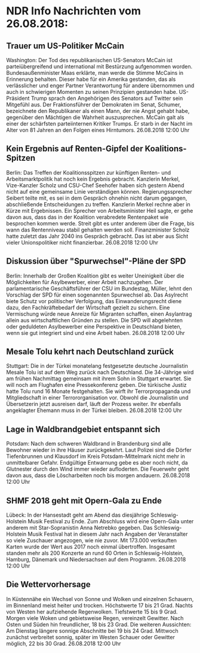 # NDR Info Nachrichten vom 26.08.2018:


## Trauer um US-Politiker McCain
Washington: Der Tod des republikanischen US-Senators McCain ist parteiübergreifend und international mit Bestürzung aufgenommen worden. Bundesaußenminister Maas erklärte, man werde die Stimme McCains in Erinnerung behalten. Dieser habe für ein Amerika gestanden, das als verlässlicher und enger Partner Verantwortung für andere übernommen und auch in schwierigen Momenten zu seinen Prinzipien gestanden habe. US-Präsident Trump sprach den Angehörigen des Senators auf Twitter sein Mitgefühl aus. Der Fraktionsführer der Demokraten im Senat, Schumer, bezeichnete den Republikaner als einen Mann, der nie Angst gehabt habe, gegenüber den Mächtigen die Wahrheit auszusprechen. McCain galt als einer der schärfsten parteiinternen Kritiker Trumps. Er starb in der Nacht im Alter von 81 Jahren an den Folgen eines Hirntumors. 26.08.2018 12:00 Uhr 

## Kein Ergebnis auf Renten-Gipfel der Koalitions-Spitzen
Berlin: Das Treffen der Koalitionsspitzen zur künftigen Renten- und Arbeitsmarktpolitik hat noch kein Ergebnis gebracht. Kanzlerin Merkel, Vize-Kanzler Scholz und CSU-Chef Seehofer haben sich gestern Abend nicht auf eine gemeinsame Linie verständigen können. Regierungssprecher Seibert teilte mit, es sei in dem Gespräch ohnehin nicht darum gegangen, abschließende Entscheidungen zu treffen. Kanzlerin Merkel rechne aber in Kürze mit Ergebnissen. Ein Sprecher von Arbeitsminister Heil sagte, er gehe davon aus, dass das in der Koalition verabredete Rentenpaket wie besprochen kommen werde. Streit gibt es unter anderem über die Frage, bis wann das Rentenniveau stabil gehalten werden soll. Finanzminister Scholz hatte zuletzt das Jahr 2040 ins Gespräch gebracht. Das ist aber aus Sicht vieler Unionspolitiker nicht finanzierbar. 26.08.2018 12:00 Uhr 

## Diskussion über "Spurwechsel"-Pläne der SPD
Berlin: Innerhalb der Großen Koalition gibt es weiter Uneinigkeit über die Möglichkeiten für Asylbewerber, einer Arbeit nachzugehen. Der parlamentarische Geschäftsführer der CSU im Bundestag, Müller, lehnt den Vorschlag der SPD für einen sogenannten Spurwechsel ab. Das Asylrecht biete Schutz vor politischer Verfolgung, das Einwanderungsrecht diene dazu, den Fachkräftebedarf der Wirtschaft gezielt zu sichern. Eine Vermischung würde neue Anreize für Migranten schaffen, einen Asylantrag allein aus wirtschaftlichen Gründen zu stellen. Die SPD will abgelehnten oder geduldeten Asylbewerber eine Perspektive in Deutschland bieten, wenn sie gut integriert sind und eine Arbeit haben. 26.08.2018 12:00 Uhr 

## Mesale Tolu kehrt nach Deutschland zurück
Stuttgart: Die in der Türkei monatelang festgesetzte deutsche Journalistin Mesale Tolu ist auf dem Weg zurück nach Deutschland. Die 34-Jährige wird am frühen Nachmittag gemeinsam mit ihrem Sohn in Stuttgart erwartet. Sie will noch am Flughafen eine Pressekonferenz geben. Die türkische Justiz hatte Tolu rund 16 Monate festgehalten. Sie wirft ihr Terrorpropaganda und Mitgliedschaft in einer Terrororganisation vor. Obwohl die Journalistin und Übersetzerin jetzt ausreisen darf, läuft der Prozess weiter. Ihr ebenfalls angeklagter Ehemann muss in der Türkei bleiben. 26.08.2018 12:00 Uhr 

## Lage in Waldbrandgebiet entspannt sich
Potsdam: Nach dem schweren Waldbrand in Brandenburg sind alle Bewohner wieder in ihre Häuser zurückgekehrt. Laut Polizei sind die Dörfer Tiefenbrunnen und Klausdorf im Kreis Potsdam-Mittelmark nicht mehr in unmittelbarer Gefahr. Endgültige Entwarnung gebe es aber noch nicht, da Glutnester durch den Wind immer wieder aufloderten. Die Feuerwehr geht davon aus, dass die Löscharbeiten noch bis morgen andauern. 26.08.2018 12:00 Uhr 

## SHMF 2018 geht mit Opern-Gala zu Ende
Lübeck: In der Hansestadt geht am Abend das diesjährige Schleswig-Holstein Musik Festival zu Ende. Zum Abschluss wird eine Opern-Gala unter anderem mit Star-Sopranistin Anna Netrebko gegeben. Das Schleswig-Holstein Musik Festival hat in diesem Jahr nach Angaben der Veranstalter so viele Zuschauer angezogen, wie nie zuvor. Mit 173.000 verkauften Karten wurde der Wert aus 2017 noch einmal übertroffen. Insgesamt standen mehr als 200 Konzerte an rund 60 Orten in Schleswig-Holstein, Hamburg, Dänemark und Niedersachsen auf dem Programm. 26.08.2018 12:00 Uhr 

## Die Wettervorhersage
In Küstennähe ein Wechsel von Sonne und Wolken und einzelnen Schauern, im Binnenland meist heiter und trocken. Höchstwerte 17 bis 21 Grad. Nachts von Westen her aufziehende Regenwolken. Tiefstwerte 15 bis 9 Grad. Morgen viele Woken und gebietsweise Regen, vereinzelt Gewitter. Nach Osten und Süden hin freundlicher, 18 bis 23 Grad. Die weiteren Aussichten: Am Dienstag längere sonnige Abschnitte bei 19 bis 24 Grad. Mittwoch zunächst verbreitet sonnig, später im Westen Schauer oder Gewitter möglich, 22 bis 30 Grad. 26.08.2018 12:00 Uhr 
